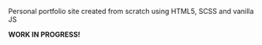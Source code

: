 Personal portfolio site created from scratch using HTML5, SCSS and vanilla JS

<b>WORK IN PROGRESS!</b>
